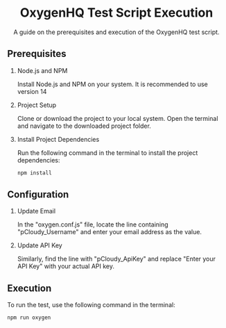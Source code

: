 <h1 align="center">OxygenHQ Test Script Execution</h1>

<p align="center">A guide on the prerequisites and execution of the OxygenHQ test script.</p>

<h2>Prerequisites</h2>

<ol>
  <li>Node.js and NPM</li>
  <p>Install Node.js and NPM on your system. It is recommended to use version 14 </p>
  
  <li>Project Setup</li>
  <p>Clone or download the project to your local system. Open the terminal and navigate to the downloaded project folder.</p>
  
  <li>Install Project Dependencies</li>
  <p>Run the following command in the terminal to install the project dependencies:</p>
  
  ```bash
  npm install
```
</ol>
<h2>Configuration</h2>
<ol>
  <li>Update Email</li>
  <p>In the "oxygen.conf.js" file, locate the line containing "pCloudy_Username" and enter your email address as the value.</p>
  <li>Update API Key</li>
  <p>Similarly, find the line with "pCloudy_ApiKey" and replace "Enter your API Key" with your actual API key.</p>
</ol>
<h2>Execution</h2>
<p>To run the test, use the following command in the terminal:</p>

```bash
npm run oxygen
```
